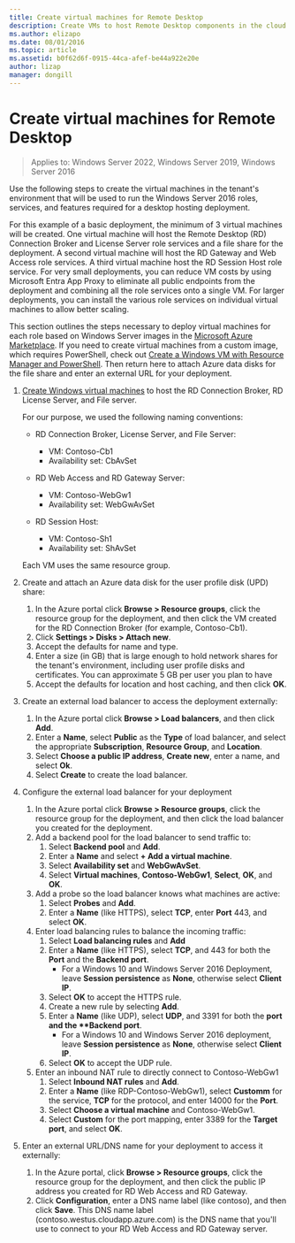 ```yaml
---
title: Create virtual machines for Remote Desktop
description: Create VMs to host Remote Desktop components in the cloud.
ms.author: elizapo
ms.date: 08/01/2016
ms.topic: article
ms.assetid: b0f62d6f-0915-44ca-afef-be44a922e20e
author: lizap
manager: dongill
---
```


# Create virtual machines for Remote Desktop

>Applies to: Windows Server 2022, Windows Server 2019, Windows Server 2016

Use the following steps to create the virtual machines in the tenant's environment that will be used to run the Windows Server 2016 roles, services, and features required for a desktop hosting deployment.

For this example of a basic deployment, the minimum of 3 virtual machines will be created. One virtual machine will host the Remote Desktop (RD) Connection Broker and License Server role services and a file share for the deployment. A second virtual machine will host the RD Gateway and Web Access role services.  A third virtual machine host the RD Session Host role service. For very small deployments, you can reduce VM costs by using Microsoft Entra App Proxy to eliminate all public endpoints from the deployment and combining all the role services onto a single VM. For larger deployments, you can install the various role services on individual virtual machines to allow better scaling.

This section outlines the steps necessary to deploy virtual machines for each role based on Windows Server images in the [Microsoft Azure Marketplace](https://azure.microsoft.com/marketplace/). If you need to create virtual machines from a custom image, which requires PowerShell, check out [Create a Windows VM with Resource Manager and PowerShell](/azure/virtual-machines/windows/quick-create-powershell). Then return here to attach Azure data disks for the file share and enter an external URL for your deployment.

1. [Create Windows virtual machines](/azure/virtual-machines/windows/quick-create-portal) to host the RD Connection Broker, RD License Server, and File server.

   For our purpose, we used the following naming conventions:
   - RD Connection Broker, License Server, and File Server:
       - VM: Contoso-Cb1
       - Availability set: CbAvSet
   - RD Web Access and RD Gateway Server:
       - VM: Contoso-WebGw1
       - Availability set: WebGwAvSet

   - RD Session Host:
       - VM: Contoso-Sh1
       - Availability set: ShAvSet

   Each VM uses the same resource group.
2. Create and attach an Azure data disk for the user profile disk (UPD) share:
   1.  In the Azure portal click **Browse > Resource groups**, click the resource group for the deployment, and then click the VM created for the RD Connection Broker (for example, Contoso-Cb1).
   2.  Click **Settings > Disks > Attach new**.
   3.  Accept the defaults for name and type.
   4.  Enter a size (in GB) that is large enough to hold network shares for the tenant's environment, including user profile disks and certificates. You can approximate 5 GB per user you plan to have
   5.  Accept the defaults for location and host caching, and then click **OK**.
3. Create an external load balancer to access the deployment externally:
   1. In the Azure portal click **Browse > Load balancers**, and then click **Add**.
   2. Enter a **Name**, select **Public** as the **Type** of load balancer, and select the appropriate **Subscription**, **Resource Group**, and **Location**.
   3. Select **Choose a public IP address**, **Create new**, enter a name, and select **Ok**.
   4. Select **Create** to create the load balancer.
4. Configure the external load balancer for your deployment
   1. In the Azure portal click **Browse > Resource groups**, click the resource group for the deployment, and then click the load balancer you created for the deployment.
   2. Add a backend pool for the load balancer to send traffic to:
       1. Select **Backend pool** and **Add**.
       2. Enter a **Name** and select **\+ Add a virtual machine**.
       3. Select **Availability set** and **WebGwAvSet**.
       4. Select **Virtual machines**, **Contoso-WebGw1**, **Select**, **OK**, and **OK**.
   3. Add a probe so the load balancer knows what machines are active:
       1. Select **Probes** and **Add**.
       2. Enter a **Name** (like HTTPS), select **TCP**, enter **Port** 443, and select **OK**.
   4. Enter load balancing rules to balance the incoming traffic:
      1. Select **Load balancing rules** and **Add**
      2. Enter a **Name** (like HTTPS), select **TCP**, and 443 for both the **Port** and the **Backend port**.
          - For a Windows 10 and Windows Server 2016 Deployment, leave **Session persistence** as **None**, otherwise select **Client IP**.
      3. Select **OK** to accept the HTTPS rule.
      4. Create a new rule by selecting **Add**.
      5. Enter a **Name** (like UDP), select **UDP**, and 3391 for both the <strong>port and the **Backend port</strong>.
          - For a Windows 10 and Windows Server 2016 deployment, leave **Session persistence** as **None**, otherwise select **Client IP**.
      6. Select **OK** to accept the UDP rule.
   5. Enter an inbound NAT rule to directly connect to Contoso-WebGw1
       1. Select **Inbound NAT rules** and **Add**.
       2. Enter a **Name** (like RDP-Contoso-WebGw1), select **Customm** for the service, **TCP** for the protocol, and enter 14000 for the **Port**.
       3. Select **Choose a virtual machine** and Contoso-WebGw1.
       4. Select **Custom** for the port mapping, enter 3389 for the **Target port**, and select **OK**.
5. Enter an external URL/DNS name for your deployment to access it externally:
   1.  In the Azure portal, click **Browse > Resource groups**, click the resource group for the deployment, and then click the public IP address you created for RD Web Access and RD Gateway.
   2.  Click **Configuration**, enter a DNS name label (like contoso), and then click **Save**. This DNS name label (contoso.westus.cloudapp.azure.com) is the DNS name that you'll use to connect to your RD Web Access and RD Gateway server.
